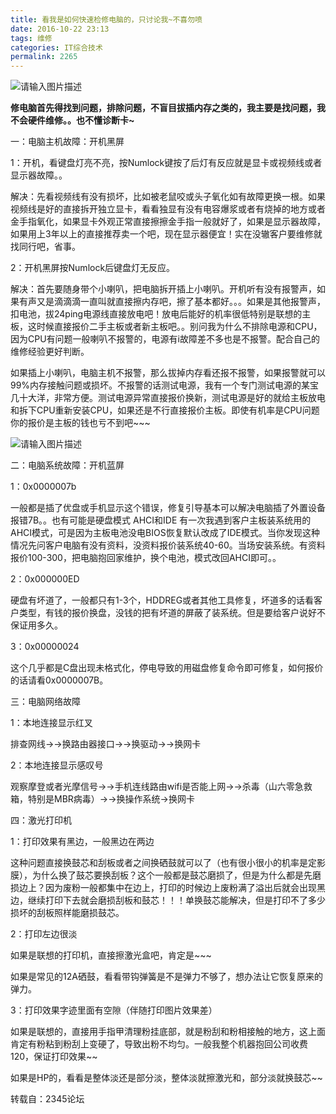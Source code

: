 ```yaml
---
title: 看我是如何快速检修电脑的，只讨论我~不喜勿喷
date: 2016-10-22 23:13
tags: 维修
categories: IT综合技术
permalink: 2265
---
```


 ![请输入图片描述][1]

<strong>修电脑首先得找到问题，排除问题，</strong><strong>不盲目拔插内存之类的，</strong><strong>我主要是找问题，我不会硬件维修。。也不懂诊断卡~</strong>

一：电脑主机故障：开机黑屏

1：开机，看键盘灯亮不亮，按Numlock键按了后灯有反应就是显卡或视频线或者显示器故障。。
<!--more-->
解决：先看视频线有没有损坏，比如被老鼠咬或头子氧化如有故障更换一根。如果视频线是好的直接拆开独立显卡，看看独显有没有电容爆浆或者有烧掉的地方或者金手指氧化，如果显卡外观正常直接擦擦金手指一般就好了，如果是显示器故障，如果用上3年以上的直接推荐卖一个吧，现在显示器便宜！实在没辙客户要维修就找同行吧，省事。

2：开机黑屏按Numlock后键盘灯无反应。

解决：首先要随身带个小喇叭，把电脑拆开插上小喇叭。开机听有没有报警声，如果有声又是滴滴滴一直叫就直接擦内存吧，擦了基本都好。。。如果是其他报警声，扣电池，拔24ping电源线直接放电吧！放电后能好的机率很低特别是联想的主板，这时候直接报价二手主板或者新主板吧。。别问我为什么不排除电源和CPU，因为CPU有问题一般喇叭不报警的，电源有i故障差不多也是不报警。配合自己的维修经验更好判断。

如果插上小喇叭，电脑主机不报警，那么拔掉内存看还报不报警，如果报警就可以99%内存接触问题或损坏。不报警的话测试电源，我有一个专门测试电源的某宝几十大洋，非常方便。测试电源异常直接报价换新，测试电源是好的就给主板放电和拆下CPU重新安装CPU，如果还是不行直接报价主板。即使有机率是CPU问题你的报价是主板的钱也亏不到吧~~~

![请输入图片描述][2]

二：电脑系统故障：开机蓝屏

1：0x0000007b

一般都是插了优盘或手机显示这个错误，修复引导基本可以解决电脑插了外置设备报错7B。。也有可能是硬盘模式 AHCI和IDE 有一次我遇到客户主板装系统用的AHCI模式，可是因为主板电池没电BIOS恢复默认改成了IDE模式。当你发现这种情况先问客户电脑有没有资料，没资料报价装系统40-60。当场安装系统。有资料报价100-300，把电脑抱回家维护，换个电池，模式改回AHCI即可。。

2：0x000000ED

硬盘有坏道了，一般都只有1-3个，HDDREG或者其他工具修复，坏道多的话看客户类型，有钱的报价换盘，没钱的把有坏道的屏蔽了装系统。但是要给客户说好不保证用多久。

3：0x00000024

这个几乎都是C盘出现未格式化，停电导致的用磁盘修复命令即可修复，如何报价的话请看0x0000007B。

三：电脑网络故障

1：本地连接显示红叉

排查网线→→换路由器接口→→换驱动→→换网卡

2：本地连接显示感叹号

观察摩登或者光摩信号→→手机连线路由wifi是否能上网→→杀毒（山六零急救箱，特别是MBR病毒）→→换操作系统→换网卡

四：激光打印机

1：打印效果有黑边，一般黑边在两边

这种问题直接换鼓芯和刮板或者之间换硒鼓就可以了（也有很小很小的机率是定影膜），为什么换了鼓芯要换刮板？这个一般都是鼓芯磨损了，但是为什么都是先磨损边上？因为废粉一般都集中在边上，打印的时候边上废粉满了溢出后就会出现黑边，继续打印下去就会磨损刮板和鼓芯！！！单换鼓芯能解决，但是打印不了多少损坏的刮板照样能磨损鼓芯。

2：打印左边很淡

如果是联想的打印机，直接擦激光盒吧，肯定是~~~

如果是常见的12A硒鼓，看看带钩弹簧是不是弹力不够了，想办法让它恢复原来的弹力。

3：打印效果字迹里面有空隙（伴随打印图片效果差）

如果是联想的，直接用手指甲清理粉挂底部，就是粉刮和粉相接触的地方，这上面肯定有粉粘到粉刮上变硬了，导致出粉不均匀。一般我整个机器抱回公司收费120，保证打印效果~~

如果是HP的，看看是整体淡还是部分淡，整体淡就擦激光和，部分淡就换鼓芯~~

转载自：2345论坛


  [1]: https://cdn.uu126.cn/wp-content/uploads/2016/10/5a00ec641123eef9a4fcf5ede79fc406.jpg
  [2]: https://cdn.uu126.cn/wp-content/uploads/2016/10/d4678c8506ca31e0865567b83baa8cda.jpg